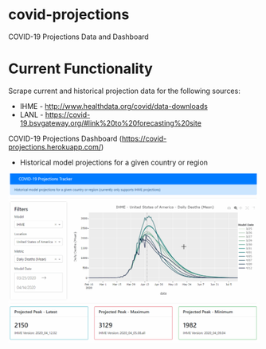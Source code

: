 # covid-projections
COVID-19 Projections Data and Dashboard

# Current Functionality
Scrape current and historical projection data for the following sources:
- IHME - http://www.healthdata.org/covid/data-downloads
- LANL - https://covid-19.bsvgateway.org/#link%20to%20forecasting%20site

COVID-19 Projections Dashboard (https://covid-projections.herokuapp.com/)
- Historical model projections for a given country or region 

![COVID Projections Demo](assets/ihme_tracker_v1.gif)

